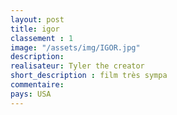 ```yaml
---
layout: post
title: igor
classement : 1
image: "/assets/img/IGOR.jpg"
description:
realisateur: Tyler the creator
short_description : film très sympa
commentaire:
pays: USA
---
```

